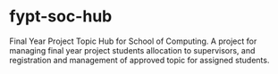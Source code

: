 # fypt-soc-hub
Final Year Project Topic Hub for School of Computing. A project for managing final year project students allocation to supervisors, and registration and management of approved topic for assigned students. 

